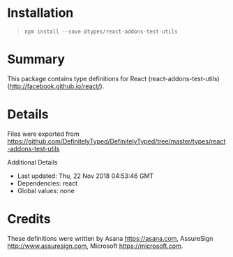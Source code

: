 # Installation
> `npm install --save @types/react-addons-test-utils`

# Summary
This package contains type definitions for React (react-addons-test-utils) (http://facebook.github.io/react/).

# Details
Files were exported from https://github.com/DefinitelyTyped/DefinitelyTyped/tree/master/types/react-addons-test-utils

Additional Details
 * Last updated: Thu, 22 Nov 2018 04:53:46 GMT
 * Dependencies: react
 * Global values: none

# Credits
These definitions were written by Asana <https://asana.com>, AssureSign <http://www.assuresign.com>, Microsoft <https://microsoft.com>.
